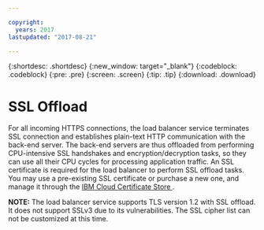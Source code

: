 ```yaml
---

copyright:
  years: 2017
lastupdated: "2017-08-21"

---
```


{:shortdesc: .shortdesc}
{:new_window: target="_blank"}
{:codeblock: .codeblock}
{:pre: .pre}
{:screen: .screen}
{:tip: .tip}
{:download: .download}

# SSL Offload

For all incoming HTTPS connections, the load balancer service terminates SSL connection and establishes plain-text HTTP communication with the back-end server. The back-end servers are thus offloaded from performing CPU-intensive SSL handshakes and encryption/decryption tasks, so they can use all their CPU cycles for processing application traffic. An SSL certificate is required for the load balancer to perform SSL offload tasks. You may use a pre-existing SSL certificate or purchase a new one, and manage it through the [IBM Cloud Certificate Store ](https://control.softlayer.com/security/sslcerts). 

**NOTE:** The load balancer service supports TLS version 1.2 with SSL offload. It does not support SSLv3 due to its vulnerabilities. The SSL cipher list can not be customized at this time. 
